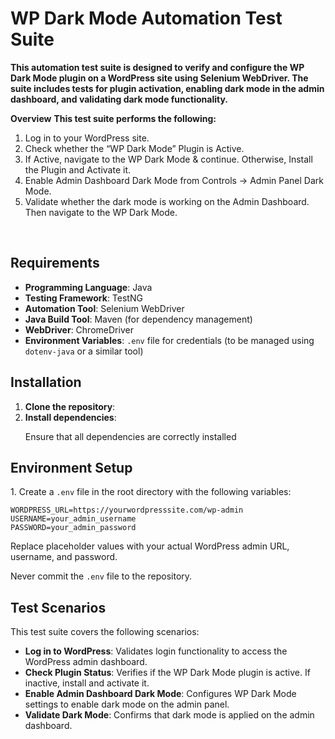 # WP Dark Mode Automation Test Suite
**This automation test suite is designed to verify and configure the WP Dark Mode plugin on a WordPress site using Selenium WebDriver. The suite includes tests for plugin activation, enabling dark mode in the admin dashboard, and validating dark mode functionality.**

**Overview**
**This test suite performs the following:** <br>

1. Log in to your WordPress site.
2. Check whether the “WP Dark Mode” Plugin is Active.
3. If Active, navigate to the WP Dark Mode & continue. Otherwise, Install the Plugin and Activate it.
4. Enable Admin Dashboard Dark Mode from Controls → Admin Panel Dark Mode.
5. Validate whether the dark mode is working on the Admin Dashboard. Then navigate to the WP Dark Mode.
<br>

<h2>Requirements</h2>
<ul>
    <li><strong>Programming Language</strong>: Java</li>
    <li><strong>Testing Framework</strong>: TestNG</li>
    <li><strong>Automation Tool</strong>: Selenium WebDriver</li>
    <li><strong>Java Build Tool</strong>: Maven (for dependency management)</li>
    <li><strong>WebDriver</strong>: ChromeDriver</li>
    <li><strong>Environment Variables</strong>: <code>.env</code> file for credentials (to be managed using <code>dotenv-java</code> or a similar tool)</li>
</ul>

<h2>Installation</h2>
<ol>
    <li><strong>Clone the repository</strong>:</li>
    <li><strong>Install dependencies</strong>:
        <p>Ensure that all dependencies are correctly installed
    </li>
</ol>

<h2>Environment Setup</h2>
<p>1. Create a <code>.env</code> file in the root directory with the following variables:</p>
<pre><code>WORDPRESS_URL=https://yourwordpresssite.com/wp-admin
USERNAME=your_admin_username
PASSWORD=your_admin_password</code></pre>
<p>Replace placeholder values with your actual WordPress admin URL, username, and password.</p>
<p>Never commit the <code>.env</code> file to the repository.</p>

<h2>Test Scenarios</h2>
<p>This test suite covers the following scenarios:</p>
<ul>
  <li><strong>Log in to WordPress</strong>: Validates login functionality to access the WordPress admin dashboard.</li>
  <li><strong>Check Plugin Status</strong>: Verifies if the WP Dark Mode plugin is active. If inactive, install and activate it.</li>
  <li><strong>Enable Admin Dashboard Dark Mode</strong>: Configures WP Dark Mode settings to enable dark mode on the admin panel.</li>
  <li><strong>Validate Dark Mode</strong>: Confirms that dark mode is applied on the admin dashboard.</li>
</ul>


  
